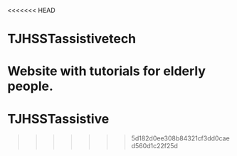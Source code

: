 <<<<<<< HEAD
# TJHSSTassistivetech
Website with tutorials for elderly people.
=======
# TJHSSTassistive
>>>>>>> 5d182d0ee308b84321cf3dd0caed560d1c22f25d
